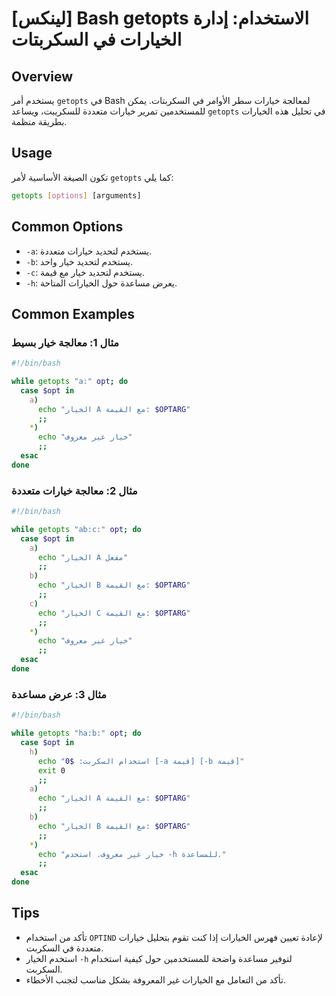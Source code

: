 # [لينكس] Bash getopts الاستخدام: إدارة الخيارات في السكربتات

## Overview
يستخدم أمر `getopts` في Bash لمعالجة خيارات سطر الأوامر في السكربتات. يمكن للمستخدمين تمرير خيارات متعددة للسكريبت، ويساعد `getopts` في تحليل هذه الخيارات بطريقة منظمة.

## Usage
تكون الصيغة الأساسية لأمر `getopts` كما يلي:

```bash
getopts [options] [arguments]
```

## Common Options
- `-a`: يستخدم لتحديد خيارات متعددة.
- `-b`: يستخدم لتحديد خيار واحد.
- `-c`: يستخدم لتحديد خيار مع قيمة.
- `-h`: يعرض مساعدة حول الخيارات المتاحة.

## Common Examples

### مثال 1: معالجة خيار بسيط
```bash
#!/bin/bash

while getopts "a:" opt; do
  case $opt in
    a)
      echo "الخيار A مع القيمة: $OPTARG"
      ;;
    *)
      echo "خيار غير معروف"
      ;;
  esac
done
```

### مثال 2: معالجة خيارات متعددة
```bash
#!/bin/bash

while getopts "ab:c:" opt; do
  case $opt in
    a)
      echo "الخيار A مفعل"
      ;;
    b)
      echo "الخيار B مع القيمة: $OPTARG"
      ;;
    c)
      echo "الخيار C مع القيمة: $OPTARG"
      ;;
    *)
      echo "خيار غير معروف"
      ;;
  esac
done
```

### مثال 3: عرض مساعدة
```bash
#!/bin/bash

while getopts "ha:b:" opt; do
  case $opt in
    h)
      echo "استخدام السكربت: $0 [-a قيمة] [-b قيمة]"
      exit 0
      ;;
    a)
      echo "الخيار A مع القيمة: $OPTARG"
      ;;
    b)
      echo "الخيار B مع القيمة: $OPTARG"
      ;;
    *)
      echo "خيار غير معروف. استخدم -h للمساعدة."
      ;;
  esac
done
```

## Tips
- تأكد من استخدام `OPTIND` لإعادة تعيين فهرس الخيارات إذا كنت تقوم بتحليل خيارات متعددة في السكربت.
- استخدم الخيار `-h` لتوفير مساعدة واضحة للمستخدمين حول كيفية استخدام السكربت.
- تأكد من التعامل مع الخيارات غير المعروفة بشكل مناسب لتجنب الأخطاء.
